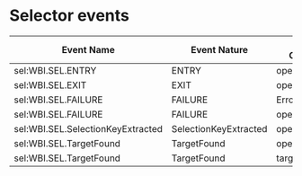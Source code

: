 <!-- image -->

# Selector events

| Event Name                        | Event Nature          | Event Contents   | Type      |
|-----------------------------------|-----------------------|------------------|-----------|
| sel:WBI.SEL.ENTRY                 | ENTRY                 | operationName    | string    |
| sel:WBI.SEL.EXIT                  | EXIT                  | operationName    | string    |
| sel:WBI.SEL.FAILURE               | FAILURE               | ErrorReport      | Exception |
| sel:WBI.SEL.FAILURE               | FAILURE               | operationName    | string    |
| sel:WBI.SEL.SelectionKeyExtracted | SelectionKeyExtracted | operationName    | string    |
| sel:WBI.SEL.TargetFound           | TargetFound           | operationName    | string    |
| sel:WBI.SEL.TargetFound           | TargetFound           | target           | string    |